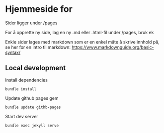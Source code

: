 # Hjemmeside for

Sider ligger under /pages

For å opprette ny side, lag en ny .md eller .html-fil under /pages, bruk ek

Enkle sider lages med markdown som er en enkel måte å skrive innhold på, se her for en intro til markdown: https://www.markdownguide.org/basic-syntax/

## Local development

Install dependencies

`bundle install`

Update github pages gem

`bundle update githb-pages`

Start dev server

`bundle exec jekyll serve`
